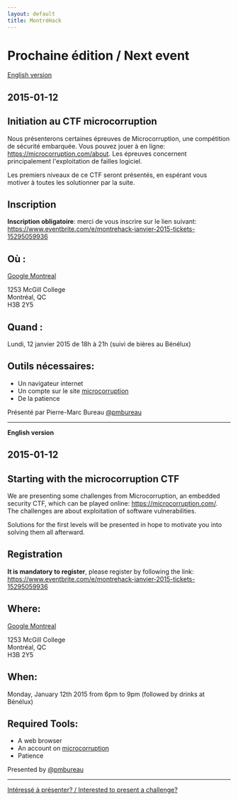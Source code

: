 ```yaml
---
layout: default
title: MontréHack
---
```


# Prochaine édition / Next event

[English version](#english)

## 2015-01-12
## Initiation au CTF microcorruption

Nous présenterons certaines épreuves de Microcorruption, une compétition 
de sécurité embarquée.  Vous pouvez jouer à en ligne: 
https://microcorruption.com/about.  Les épreuves concernent principalement 
l'exploitation de failles logiciel.

Les premiers niveaux de ce CTF seront présentés, en espérant vous motiver à 
toutes les solutionner par la suite.

## Inscription

**Inscription obligatoire**: merci de vous inscrire sur le lien suivant: 
https://www.eventbrite.com/e/montrehack-janvier-2015-tickets-15295059936

## Où :

[Google Montreal](https://www.google.ca/about/careers/locations/montreal/#tab=tab-map)

1253 McGill College  
Montréal, QC  
H3B 2Y5

## Quand :

Lundi, 12 janvier 2015 de 18h à 21h (suivi de bières au Bénélux)

## Outils nécessaires:

* Un navigateur internet
* Un compte sur le site [microcorruption](https://microcorruption.com)
* De la patience

Présenté par Pierre-Marc Bureau [@pmbureau](https://twitter.com/pmbureau)

<hr/>

<a id="english"></a>
**English version**

## 2015-01-12
## Starting with the microcorruption CTF

We are presenting some challenges from Microcorruption, an embedded 
security CTF, which can be played online: https://microcorruption.com/.  The
 challenges are about exploitation of software vulnerabilities.

Solutions for the first levels will be presented in hope to motivate you into 
solving them all afterward.

## Registration

**It is mandatory to register**, please register by following the link: https://www.eventbrite.com/e/montrehack-janvier-2015-tickets-15295059936

## Where:

[Google Montreal](https://www.google.ca/about/careers/locations/montreal/#tab=tab-map)

1253 McGill College  
Montréal, QC  
H3B 2Y5

## When:

Monday, January 12th 2015 from 6pm to 9pm (followed by drinks at Bénélux)

## Required Tools:

* A web browser
* An account on [microcorruption](https://microcorruption.com)
* Patience

Presented by [@pmbureau](https://twitter.com/pmbureau)

<hr/>

[Intéressé à présenter? / Interested to present a challenge?](https://github.com/montrehack/montrehack.github.com/wiki/Present-at-Montrehack)

